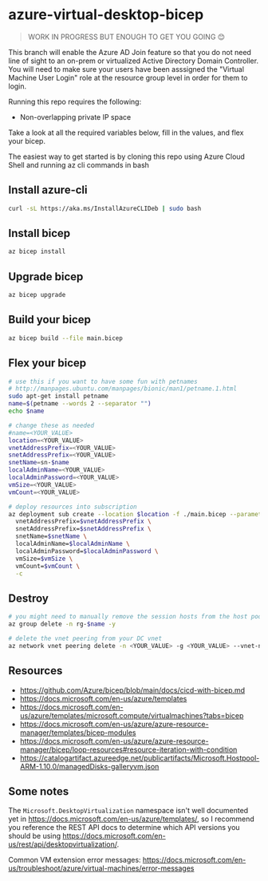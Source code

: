 # azure-virtual-desktop-bicep

> WORK IN PROGRESS BUT ENOUGH TO GET YOU GOING 😊

This branch will enable the Azure AD Join feature so that you do not need line of sight to an on-prem or virtualized Active Directory Domain Controller. You will need to make sure your users have been asssigned the "Virtual Machine User Login" role at the resource group level in order for them to login.

Running this repo requires the following:
- Non-overlapping private IP space

Take a look at all the required variables below, fill in the values, and flex your bicep.

The easiest way to get started is by cloning this repo using Azure Cloud Shell and running az cli commands in bash

## Install azure-cli

```sh
curl -sL https://aka.ms/InstallAzureCLIDeb | sudo bash
```

## Install bicep

```sh
az bicep install
```

## Upgrade bicep

```sh
az bicep upgrade
```

## Build your bicep

```sh
az bicep build --file main.bicep
```

## Flex your bicep

```sh
# use this if you want to have some fun with petnames
# http://manpages.ubuntu.com/manpages/bionic/man1/petname.1.html
sudo apt-get install petname
name=$(petname --words 2 --separator "")
echo $name

# change these as needed
#name=<YOUR_VALUE>
location=<YOUR_VALUE>
vnetAddressPrefix=<YOUR_VALUE>
snetAddressPrefix=<YOUR_VALUE>
snetName=sn-$name
localAdminName=<YOUR_VALUE>
localAdminPassword=<YOUR_VALUE>
vmSize=<YOUR_VALUE>
vmCount=<YOUR_VALUE>

# deploy resources into subscription
az deployment sub create --location $location -f ./main.bicep --parameters name=$name \
  vnetAddressPrefix=$vnetAddressPrefix \
  snetAddressPrefix=$snetAddressPrefix \
  snetName=$snetName \
  localAdminName=$localAdminName \
  localAdminPassword=$localAdminPassword \
  vmSize=$vmSize \
  vmCount=$vmCount \
  -c
```

## Destroy

```sh
# you might need to manually remove the session hosts from the host pool to delete the resource group
az group delete -n rg-$name -y

# delete the vnet peering from your DC vnet
az network vnet peering delete -n <YOUR_VALUE> -g <YOUR_VALUE> --vnet-name <YOUR_VALUE>
```

## Resources

- https://github.com/Azure/bicep/blob/main/docs/cicd-with-bicep.md
- https://docs.microsoft.com/en-us/azure/templates
- https://docs.microsoft.com/en-us/azure/templates/microsoft.compute/virtualmachines?tabs=bicep
- https://docs.microsoft.com/en-us/azure/azure-resource-manager/templates/bicep-modules
- https://docs.microsoft.com/en-us/azure/azure-resource-manager/bicep/loop-resources#resource-iteration-with-condition
- https://catalogartifact.azureedge.net/publicartifacts/Microsoft.Hostpool-ARM-1.10.0/managedDisks-galleryvm.json

## Some notes

The `Microsoft.DesktopVirtualization` namespace isn't well documented yet in https://docs.microsoft.com/en-us/azure/templates/, so I recommend you reference the REST API docs to determine which API versions you should be using https://docs.microsoft.com/en-us/rest/api/desktopvirtualization/.

Common VM extension error messages: https://docs.microsoft.com/en-us/troubleshoot/azure/virtual-machines/error-messages
